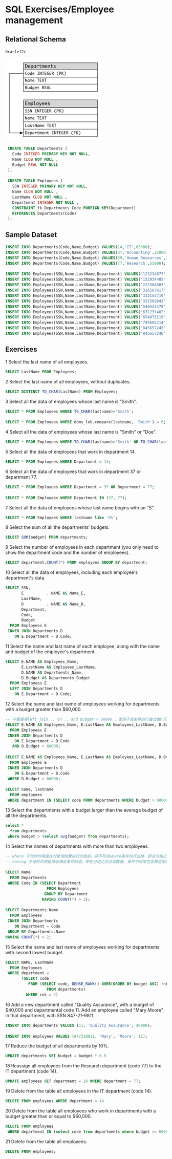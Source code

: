 # SQL Exercises/Employee management

## Relational Schema

`Oracle12c`

![Computer-store-db](img/Employees.png)

```sql
 CREATE TABLE Departments (
   Code INTEGER PRIMARY KEY NOT NULL,
   Name CLOB NOT NULL ,
   Budget REAL NOT NULL 
 );
 
 CREATE TABLE Employees (
   SSN INTEGER PRIMARY KEY NOT NULL,
   Name CLOB NOT NULL ,
   LastName CLOB NOT NULL ,
   Department INTEGER NOT NULL , 
   CONSTRAINT fk_Departments_Code FOREIGN KEY(Department) 
   REFERENCES Departments(Code)
 );
```

## Sample Dataset
```sql
INSERT INTO Departments(Code,Name,Budget) VALUES(14,'IT',65000);
INSERT INTO Departments(Code,Name,Budget) VALUES(37,'Accounting',15000);
INSERT INTO Departments(Code,Name,Budget) VALUES(59,'Human Resources',240000);
INSERT INTO Departments(Code,Name,Budget) VALUES(77,'Research',55000);

INSERT INTO Employees(SSN,Name,LastName,Department) VALUES('123234877','Michael','Rogers',14);
INSERT INTO Employees(SSN,Name,LastName,Department) VALUES('152934485','Anand','Manikutty',14);
INSERT INTO Employees(SSN,Name,LastName,Department) VALUES('222364883','Carol','Smith',37);
INSERT INTO Employees(SSN,Name,LastName,Department) VALUES('326587417','Joe','Stevens',37);
INSERT INTO Employees(SSN,Name,LastName,Department) VALUES('332154719','Mary-Anne','Foster',14);
INSERT INTO Employees(SSN,Name,LastName,Department) VALUES('332569843','George','O''Donnell',77);
INSERT INTO Employees(SSN,Name,LastName,Department) VALUES('546523478','John','Doe',59);
INSERT INTO Employees(SSN,Name,LastName,Department) VALUES('631231482','David','Smith',77);
INSERT INTO Employees(SSN,Name,LastName,Department) VALUES('654873219','Zacary','Efron',59);
INSERT INTO Employees(SSN,Name,LastName,Department) VALUES('745685214','Eric','Goldsmith',59);
INSERT INTO Employees(SSN,Name,LastName,Department) VALUES('845657245','Elizabeth','Doe',14);
INSERT INTO Employees(SSN,Name,LastName,Department) VALUES('845657246','Kumar','Swamy',14);
```

## Exercises

1 Select the last name of all employees.

```sql
SELECT LastName FROM Employees;
```

2 Select the last name of all employees, without duplicates.

```sql
SELECT DISTINCT TO_CHAR(LastName) FROM Employees;
```

3 Select all the data of employees whose last name is "Smith".

```sql
SELECT * FROM Employees WHERE TO_CHAR(lastname)='Smith';

SELECT * FROM Employees WHERE dbms_lob.compare(lastname, 'Smith') = 0;
```

4 Select all the data of employees whose last name is "Smith" or "Doe".

```sql
SELECT * FROM Employees WHERE TO_CHAR(lastname)='Smith' OR TO_CHAR(lastname)='Doe';
```

5 Select all the data of employees that work in department 14.

```sql
SELECT * FROM Employees WHERE Department = 14;
```

6 Select all the data of employees that work in department 37 or department 77.

```sql
SELECT * FROM Employees WHERE Department = 37 OR Department = 77;

SELECT * FROM Employees WHERE Department IN (37, 77);
```

7 Select all the data of employees whose last name begins with an "S".

```sql
SELECT * FROM Employees WHERE lastname like 'S%';
```

8 Select the sum of all the departments' budgets.

```sql
SELECT SUM(budget) FROM departments;
```

9 Select the number of employees in each department (you only need to show the department code and the number of employees).

```sql
SELECT department,COUNT(*) FROM employees GROUP BY department; 
```

10 Select all the data of employees, including each employee's department's data.

```sql
SELECT SSN,
       E          . NAME AS Name_E,
       LastName,
       D          . NAME AS Name_D,
       Department,
       Code,
       Budget
  FROM Employees E
 INNER JOIN Departments D
    ON E.Department = D.Code;

```

11 Select the name and last name of each employee, along with the name and budget of the employee's department.

```sql
SELECT E.NAME AS Employees_Name,
       E.LastName AS Employees_LastName,
       D.NAME AS Departments_Name,
       D.Budget AS Departments_Budget
  FROM Employees E
  LEFT JOIN Departments D
    ON E.Department = D.Code;

```

12 Select the name and last name of employees working for departments with a budget greater than $60,000.

```sql
-- 不要使用left join .. on .. and budget > 60000 ，否则不合条件的行会当做null拼接到后面。
SELECT E.NAME AS Employees_Name, E.LastName AS Employees_LastName, D.Budget
  FROM Employees E
 INNER JOIN Departments D
    ON E.Department = D.Code
   AND D.Budget > 60000;

SELECT E.NAME AS Employees_Name, E.LastName AS Employees_LastName, D.Budget
  FROM Employees E
 INNER JOIN Departments D
    ON E.Department = D.Code
 WHERE D.Budget > 60000;

SELECT name, lastname
  FROM employees
 WHERE department IN (SELECT code FROM departments WHERE budget > 60000);
```

13 Select the departments with a budget larger than the average budget of all the departments.

```sql
select *
  from departments
 where budget > (select avg(budget) from departments);
```

14 Select the names of departments with more than two employees.

```sql
-- where 子句的作用是在对查询结果进行分组前，将不符合where条件的行去掉，即在分组之前过滤数据，条件中不能包含聚组函数，使用where条件显示特定的行。
-- having 子句的作用是筛选满足条件的组，即在分组之后过滤数据，条件中经常包含聚组函数，使用having 条件显示特定的组，也可以使用多个分组标准进行分组。

SELECT Name
  FROM Departments
 WHERE Code IN (SELECT Department
                  FROM Employees
                 GROUP BY Department
                HAVING COUNT(*) > 2);

SELECT Departments.Name
  FROM Employees
 INNER JOIN Departments
    ON Department = Code
 GROUP BY Departments.Name
HAVING COUNT(*) > 2;
```

15 Select the name and last name of employees working for departments with second lowest budget.

```sql
SELECT NAME, LastName
  FROM Employees
 WHERE department =
       (SELECT code
          FROM (SELECT code, DENSE_RANK() OVER(ORDER BY budget ASC) rnk
                  FROM departments)
         WHERE rnk = 2)
```

16 Add a new department called "Quality Assurance", with a budget of $40,000 and departmental code 11. Add an employee called "Mary Moore" in that department, with SSN 847-21-9811.

```sql
INSERT INTO departments VALUES (11, 'Quality Assurance', 40000);

INSERT INTO employees VALUES (847219811, 'Mary', 'Moore', 11);
```

17 Reduce the budget of all departments by 10%.

```sql
UPDATE departments SET budget = budget * 0.9
```

18 Reassign all employees from the Research department (code 77) to the IT department (code 14).

```sql
UPDATE employees SET department = 14 WHERE department = 77;
```

19 Delete from the table all employees in the IT department (code 14).

```sql
DELETE FROM employees WHERE department = 14
```

20 Delete from the table all employees who work in departments with a budget greater than or equal to $60,000.

```sql
DELETE FROM employees
 WHERE department IN (select code from departments where budget >= 60000);
```

21 Delete from the table all employees.

```sql
DELETE FROM employees;
```

